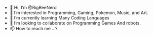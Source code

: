 - 👋 Hi, I’m @BigBeeNerd
- 👀 I’m interested in Programming, Gaming, Pokemon, Music, and Art.
- 🌱 I’m currently learning Many Coding Languages
- 💞️ I’m looking to collaborate on Programming Games And robots.
- 📫 How to reach me ...?

<!---
BigBeeNerd/BigBeeNerd is a ✨ special ✨ repository because its `README.md` (this file) appears on your GitHub profile.
You can click the Preview link to take a look at your changes.
--->
